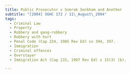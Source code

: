 ```yaml
---
title: Public Prosecutor v Somrak Senkham and Another 
subtitle: "[2004] SGHC 172 / 11\_August\_2004"
tags:
  - Criminal Law
  - Property
  - Robbery and gang-robbery
  - Robbery with hurt
  - Penal Code (Cap 224, 1985 Rev Ed) ss 394, 397.
  - Immigration
  - Criminal offences
  - Overstayer
  - Immigration Act (Cap 133, 1997 Rev Ed) s 15(3) (b).

---
```


